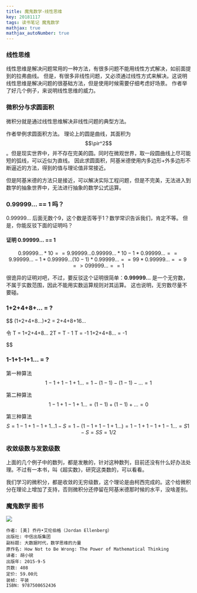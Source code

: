 ```yaml
---
title: 魔鬼数学-线性思维
key: 20181117
tags: 读书笔记 魔鬼数学
mathjax: true
mathjax_autoNumber: true
---
```


### 线性思维
线性思维是解决问题常用的一种方法，有很多问题不能用线性方式解决，如前面提到的拉弗曲线。
但是，有很多非线性问题，又必须通过线性方式来解决。这说明线性思维是解决问题的很基础方法，但是使用时候需要仔细考虑好场景。
作者举了好几个例子，来说明线性思维的威力。

### 微积分与求圆面积
微积分就是通过线性思维解决非线性问题的典型方法。

作者举例求圆面积方法。
理论上的圆是曲线，其面积为 $$\pir^2$$ 。但是现实世界中，并不存在完美的圆。同时在微观世界，取一段圆曲线上尽可能短的弧线，可以近似为直线。
因此求圆面积，阿基米德使用内多边形+外多边形不断逼近的方法，得到的值与理论值非常接近。

但是阿基米德的方法只是接近，可以解决实际工程问题，但是不完美，无法进入到数学的抽象世界中，无法进行抽象的数学公式运算。

### 0.99999... == 1 吗？
0.99999... 后面无数个9，这个数是否等于1？数学常识告诉我们，肯定不等。
但是，你能反驳下面的证明吗？

#### 证明 0.99999... == 1 

$$
0.99999... * 10 == 9.99999...
0.99999... * 10 - 1*0.99999... == 9.99999... -1*0.99999...
(10-1)*0.99999... == 9
9*0.99999... == 9
=> 099999... == 1
$$

很诡异的证明对吧，不过，要反驳这个证明很简单：**0.99999...** 是一个无穷数，不属于实数范围，因此不能用实数运算规则对其运算。
这也说明，无穷数尽量不要碰。

### 1+2+4+8+... = ?
$$
(1+2+4+8...)*2 = 2+4+8+16...

令 T = 1+2+4+8...
2T = T - 1
T = -1
1+2+4+8... = -1

$$

### 1-1+1-1+1... = ?

第一种算法
$$
1-1+1-1+1... = 1 - (1-1) - (1-1) - ... = 1
$$

第二种算法
$$
1-1+1-1+1... = (1-1)+(1-1)+... = 0
$$

第三种算法
$$
S = 1-1+1-1+1...
1-S = 1-(1-1+1-1+1...) = 1-1+1-1+1-1... = S
1-S = S
S = 1/2
$$

### 收敛级数与发散级数
上面的几个例子中的数列，都是发散的，针对这种数列，目前还没有什么好办法处理。不过有一本书，叫《超实数》，研究这类数的，可以看看。

我们学习的微积分，都是收敛的无穷级数，这个理论是由柯西完成的。这个给微积分在理论上增加了支持，否则微积分还停留在阿基米德那时候的水平，没啥差别。


### 魔鬼数学 图书
![](https://img3.doubanio.com/view/subject/l/public/s28278582.jpg)
```
作者: [美] 乔丹•艾伦伯格（Jordan Ellenberg） 
出版社: 中信出版集团
副标题: 大数据时代，数学思维的力量
原作名: How Not to Be Wrong: The Power of Mathematical Thinking
译者: 胡小锐 
出版年: 2015-9-5
页数: 408
定价: 59.00元
装帧: 平装
ISBN: 9787508652436
```